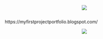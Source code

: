 <p align="center">
  <a href="https://ammiageu.github.io">
   <img src=https://i.postimg.cc/6phhJR7g/title.jpg/> </a>
</p>
<p align="center">
<img scr=https://i.postimg.cc/j53371yz/5445.jpg/>
  </p>
   https://myfirstprojectportfolio.blogspot.com/
<p align="center">
  <a href="https://github.com/DenverCoder1/readme-typing-svg">
    <img src= https://i.postimg.cc/bv712Z8T/result-2.gif/>
</p>
